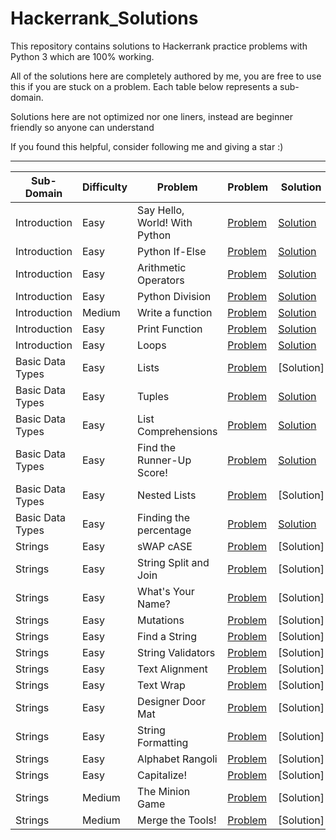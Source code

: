 # Hackerrank_Solutions
This repository contains solutions to Hackerrank practice problems with Python 3 which are 100% working.

All of the solutions here are completely authored by me, you are free to use this if you are stuck on a problem.
Each table below represents a sub-domain.

Solutions here are not optimized nor one liners, instead are beginner friendly so anyone can understand 

If you found this helpful, consider following me and giving a star :)

- - - -

Sub-Domain        |  Difficulty  |  Problem                        |  Problem                                                                               | Solution
-------------     |  ----------- |  --------                       |  --------                                                                              | --------
Introduction      |  Easy        |  Say Hello, World! With Python  |  [Problem](https://www.hackerrank.com/challenges/py-hello-world)                       |  [Solution](https://github.com/Nithish-Krishna/Hackerrank_Solutions/blob/main/Practice-Python/Introduction/Say%20Hello%20World!%20With%20Python)         |
Introduction      |  Easy        |  Python If-Else                 |  [Problem](https://www.hackerrank.com/challenges/py-if-else)                           |  [Solution](https://github.com/Nithish-Krishna/Hackerrank_Solutions/blob/main/Practice-Python/Introduction/Python%20If-Else)                             |
Introduction      |  Easy        |  Arithmetic Operators           |  [Problem](https://www.hackerrank.com/challenges/python-arithmetic-operators)          |  [Solution](https://github.com/Nithish-Krishna/Hackerrank_Solutions/blob/main/Practice-Python/Introduction/Arithmetic%20Operators)                       |
Introduction      |  Easy        |  Python Division                |  [Problem](https://www.hackerrank.com/challenges/python-division)                      |  [Solution](https://github.com/Nithish-Krishna/Hackerrank_Solutions/blob/main/Practice-Python/Introduction/Python%20Division)                            |
Introduction      |  Medium      |  Write a function               |  [Problem](https://www.hackerrank.com/challenges/write-a-function)                     |  [Solution](https://github.com/Nithish-Krishna/Hackerrank_Solutions/blob/main/Practice-Python/Introduction/Write%20a%20function)                         |
Introduction      |  Easy        |  Print Function                 |  [Problem](https://www.hackerrank.com/challenges/python-print)                         |  [Solution](https://github.com/Nithish-Krishna/Hackerrank_Solutions/blob/main/Practice-Python/Introduction/Print%20Function)                             | 
Introduction      |  Easy        |  Loops                          |  [Problem](https://www.hackerrank.com/challenges/python-loops)                         |  [Solution](https://github.com/Nithish-Krishna/Hackerrank_Solutions/blob/main/Practice-Python/Introduction/Loops)                                        |
Basic Data Types  |  Easy        |  Lists                          |  [Problem](https://www.hackerrank.com/challenges/python-lists)                         |  [Solution]                                                                                                                                              |      
Basic Data Types  |  Easy        |  Tuples                         |  [Problem](https://www.hackerrank.com/challenges/python-tuples)                        |  [Solution](https://github.com/Nithish-Krishna/Hackerrank_Solutions/blob/main/Practice-Python/Basic%20Data%20Types/Tuples.py)                            |  
Basic Data Types  |  Easy        |  List Comprehensions            |  [Problem](https://www.hackerrank.com/challenges/list-comprehensions)                  |  [Solution](https://github.com/Nithish-Krishna/Hackerrank_Solutions/blob/main/Practice-Python/Basic%20Data%20Types/List%20Comprehensions.py)             |  
Basic Data Types  |  Easy        |  Find the Runner-Up Score!      |  [Problem](https://www.hackerrank.com/challenges/find-second-maximum-number-in-a-list) |  [Solution](https://github.com/Nithish-Krishna/Hackerrank_Solutions/blob/main/Practice-Python/Basic%20Data%20Types/Find%20the%20Runner-Up%20Score!.py)   |   
Basic Data Types  |  Easy        |  Nested Lists                   |  [Problem](https://www.hackerrank.com/challenges/nested-list)                          |  [Solution]                                                                                                                                              |                                                                                                                                                                                                
Basic Data Types  |  Easy        |  Finding the percentage         |  [Problem](https://www.hackerrank.com/challenges/finding-the-percentage)               |  [Solution](https://github.com/Nithish-Krishna/Hackerrank_Solutions/blob/main/Practice-Python/Basic%20Data%20Types/Finding%20the%20percentage.py)        |     
Strings           |  Easy        |  sWAP cASE                      |  [Problem](https://www.hackerrank.com/challenges/swap-case)                            |  [Solution]  | 
Strings           |  Easy        |  String Split and Join          |  [Problem](https://www.hackerrank.com/challenges/python-string-split-and-join)         |  [Solution]  |  
Strings           |  Easy        |  What's Your Name?              |  [Problem](https://www.hackerrank.com/challenges/whats-your-name)                      |  [Solution]  |
Strings           |  Easy        |  Mutations                      |  [Problem](https://www.hackerrank.com/challenges/python-mutations)                     |  [Solution]  |
Strings           |  Easy        |  Find a String                  |  [Problem](https://www.hackerrank.com/challenges/find-a-string)                        |  [Solution]  |
Strings           |  Easy        |  String Validators              |  [Problem](https://www.hackerrank.com/challenges/string-validators)                    |  [Solution]  |
Strings           |  Easy        |  Text Alignment                 |  [Problem](https://www.hackerrank.com/challenges/text-alignment)                       |  [Solution]  |
Strings           |  Easy        |  Text Wrap                      |  [Problem](https://www.hackerrank.com/challenges/text-wrap)                            |  [Solution]  |
Strings           |  Easy        |  Designer Door Mat              |  [Problem](https://www.hackerrank.com/challenges/designer-door-mat)                    |  [Solution]  |
Strings           |  Easy        |  String Formatting              |  [Problem](https://www.hackerrank.com/challenges/python-string-formatting)             |  [Solution]  |
Strings           |  Easy        |  Alphabet Rangoli               |  [Problem](https://www.hackerrank.com/challenges/alphabet-rangoli)                     |  [Solution]  |
Strings           |  Easy        |  Capitalize!                    |  [Problem](https://www.hackerrank.com/challenges/capitalize)                           |  [Solution]  |
Strings           |  Medium      |  The Minion Game                |  [Problem](https://www.hackerrank.com/challenges/the-minion-game)                      |  [Solution]  |
Strings           |  Medium      |  Merge the Tools!               |  [Problem](https://www.hackerrank.com/challenges/merge-the-tools)                      |  [Solution]  |
